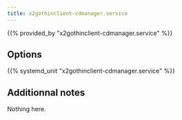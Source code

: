 ```yaml
---
title: x2gothinclient-cdmanager.service
---
```


{{% provided_by "x2gothinclient-cdmanager.service" %}}

## Options

{{% systemd_unit "x2gothinclient-cdmanager.service" %}}

## Additionnal notes

Nothing here.